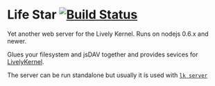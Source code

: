 Life Star [![Build Status](https://travis-ci.org/LivelyKernel/life_star.png?branch=master)](https://travis-ci.org/LivelyKernel/life_star)
=========

Yet another web server for the Lively Kernel. Runs on nodejs 0.6.x and newer.

Glues your filesystem and jsDAV together and provides sevices for [LivelyKernel](https://github.com/LivelyKernel/LivelyKernel).

The server can be run standalone but usually it is used with [`lk server`](https://github.com/LivelyKernel/LivelyKernel/wiki/livelykernel-scripts#lk-server)
